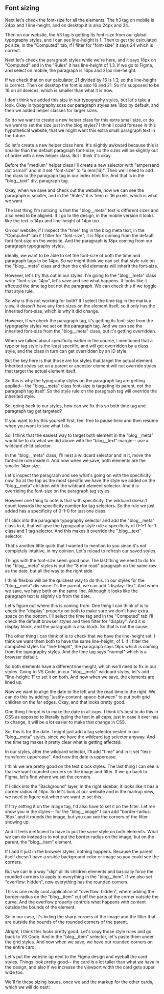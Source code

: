 ## Font sizing

Next let's check the font-size for all the elements. The h3 tag on mobile is 24px and 1 line-height, and on desktop it is also 24px and 24.

Then on our website, the h3 tag is getting its font-size from our global typography styles, and I can see line-height is 1. Then to get the calculated px size, in the "Computed" tab, if I filter for "font-size" it says 24 which is correct.

Next let's check the paragraph styles while we're here, and it says 18px on "Computed" and in the "Rules" it has line-height of 1.3. If we go to Figma, and select on mobile, the paragraph is 16px and 21px line-height.

If we check that on our calculator, 21 divided by 16 is 1.3, so the line-height is correct. Then on desktop the font is also 16 and 21. So it's supposed to be 16 on all devices, which is smaller than what it is now.

I don't think we added this size in our typography styles, but let's take a look. Okay in typography.scss our paragraph styles are 18px by default, and then we added helper classes for larger sizes.

So do we want to create a new helper class for this extra small size, or do we want to set the size just in the blog styles? I think I could foresee in this hypothetical website, that we might want this extra small paragraph text in the future.

So let's create a new helper class here. It's slightly awkward because this is smaller than the default paragraph font-size, so the sizes will be slightly out of order with a new helper class. But I think it's okay.

Before the "medium" helper class I'll create a new selector with "ampersand dot xsmall" and in it set "font-size" to "u.rem(16)". Then we'll need to add the class to the paragraph tag in our index.html file. And that is in the "blog\_\_text" div, paragraph tag.

Okay, when we save and check out the website, now we can see the paragraph is smaller, and in the "Rules" it is 1rem or 16 pixels, which is what we want.

The last thing I'm noticing is that the "blog\_\_meta" text is different sizes and also need to be aligned. If I go to the design, in the mobile version it looks like the text is 14px and line-height of 14px too.

On our website, if I inspect the "time" tag in the blog meta text, in the "Computed" tab if I filter for "font-size", it is 16px coming from the default font font size on the website. And the paragraph is 18px coming from our paragraph typography styles.

Ideally, we want to be able to set the font-size of both the time and paragraph tags to be 14px. So we might think we can set that style rule on the "blog\_\_meta" class and then the child elements will inherit the font-size.

However, let's try this out in our styles. I'm going to the "blog\_\_meta" class write "font-size: 14px", let's save and see what happens. It looks like it affected the time tag but not the paragraph. We can check this if we toggle that style rule.

So why is this not working for both? If I select the time tag in the markup view, it doesn't have any font-sizes on the element itself, so it only has the inherited font-size, which is why it did change.

However, if we check the paragraph tag, it's getting its font-size from the typography styles we set on the paragraph tag. And we can see the inherited font-size from the "blog\_\_meta" class, but it's getting overridden.

When we talked about specificity earlier in the course, I mentioned that a type or tag style is the least specific, and will get overridden by a class style, and the class in turn can get overridden by an ID style.

But the key here is that those are for styles that target the actual element. Inherited styles set on a parent or ancestor element will not override styles that target the actual element itself.

So this is why the typography styles on the paragraph tag are getting applied-- the "blog\_\_meta" class font-size is targeting its parent, not the paragraph tag itself. So the style rule on the paragraph tag will override the inherited style.

So, going back to our styles, how can we fix this so both time tag and paragraph tag get targeted?

If you want to try this yourself first, feel free to pause here and then resume when you want to see what I do.

So, I think that the easiest way to target both element in the "blog\_\_meta" would be to do what we did above with the "blog\_\_text" margin-- use a wildcard child selector.

In the "blog\_\_meta" class, I'll nest a wildcard selector and in it, move the font-size rule inside it. And now when we save, both elements are the smaller 14px size.

Let's inspect the paragraph and see what's going on with the specificity now. So at the top as the most specific we have the style we added on the "blog\_\_meta" children with the wildcard element selector. And it is overriding the font-size on the paragraph tag styles.

However one thing to note is that with specificity, the wildcard doesn't count towards the specificity number for tag selectors. So the rule we just added has a specificity of 0-1-0 for just one class.

If I click into the paragraph typography selector and add the "blog\_\_meta" class to it, that will give the typography style rule a specificity of 0-1-1 for 1 class and 1 tag selector. And this makes it override the ".blog\_\_text" selector.

That's another little quirk that I wanted to mention to you since it's not completely intuitive, in my opinion. Let's reload to refresh our saved styles.

Things with the font-size seem good now. The last thing we need to do for the "blog\_\_meta" styles is put the "8 min read" paragraph on the same row as the date, but all the way to the right side.

I think flexbox will be the quickest way to do this. In our styles for the "blog\_\_meta" div since it's the parent, we can add "display: flex". And when we save, we have both on the same line. Although it looks like the paragraph text is slightly up from the date.

Let's figure out where this is coming from. One thing I can think of is to check the "display" property on both to make sure we don't have extra space on the bottom. I'll select the time tag and in the "Computed" tab I'll check the default browser styles and then filter for "display". And it is display block, and the paragraph is also block. So that is not the cause.

The other thing I can think of is to check that we have the line-height set. I think we want them both to have the same line-height, of 1. If I filter the computed styles for "line-height", the paragraph says 18px which is coming from the typography styles. And the time tag says "normal" which is a browser default.

So both elements have a different line-height, which we'll need to fix in our styles. Going to VS Code, in our "blog\_\_meta" wildcard styles, let's add "line-height: 1" to set it on both. And now when we save, the elements are lined up.

Now we want to align the date to the left and the read time to the right. We can do this by adding "justify-content: space-between" to put both grid children on the far edges. Okay, and that looks pretty good.

One thing I forgot is to make the date in all caps. I think it's best to do this in CSS as opposed to literally typing the text in all caps, just in case it ever has to change, it will be a lot easier to make that change in CSS.

So, this is for the date. I might just add a tag selector nested in our "blog\_\_meta" styles, since we have the wildcard tag selector anyway. And the time tag makes it pretty clear what is getting affected.

In our styles, after the wildcard selector, I'll add "time" and in it set "text-transform: uppercase". And now the date is uppercase.

I think we are pretty good on the text block styles. The last thing I can see is that we want rounded corners on the image and filter. If we go back to Figma, let's find where we set the corners.

If I click into the "Background" layer, in the right sidebar, it looks like it has a corner radius of 16px. So let's look at our website and in the markup view, we need to figure out where we want to set this.

If I try setting it on the image tag, I'd also have to set it on the filter. Let me show you in the styles-- for the "blog\_\_image" I can add "border-radius: 16px" and it rounds the image, but you can see the corners of the filter showing up.

And it feels inefficient to have to put the same style on both elements. What we can do instead is to not put the border-radius on the image, but on the parent, the "blog\_\_item" element.

If I add it just in the browser styles, nothing happens. Because the parent itself doesn't have a visible background color or image so you could see the corners.

But we can in a way "clip" all its children elements and basically force the rounded corners to apply to everything in the "blog\_\_item". If we also set "overflow: hidden", now everything has the rounded corners.

This is one really cool application of "overflow: hidden", where adding the border-radius on the "blog\_\_item" cut off the parts of the corner outside the curve. And the overflow property controls what happens with content outside the bounds of the element.

So in our case, it's hiding the sharp corners of the image and the filter that are outside the bounds of the rounded corners of the parent.

Alright, I think this looks pretty good. Let's copy those style rules and go back to VS Code. And in the "blog\_\_item" selector, let's paste them under the grid styles. And now when we save, we have our rounded corners on the entire card.

Let's put the website up next to the Figma design and eyeball the card styles. Things look pretty good-- the card is a lot taller than what we have in the design, and also if we increase the viewport width the card gets super wide too.

We'll fix these sizing issues, once we add the markup for the other cards, which we will do next!
